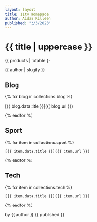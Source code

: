 ```yaml
---
layout: layout
title: 11ty Homepage
author: Aidan Killeen
published: "2/3/2023"
---
```


# {{ title | uppercase }}

{{ products | totable }}







{{ author | slugify }}



## Blog

{% for blog in collections.blog %}

[{{ blog.data.title }}]({{ blog.url }})

{% endfor %}

## Sport
{% for item in collections.sport %}

    [{{ item.data.title }}]({{ item.url }})

{% endfor %}

## Tech
{% for item in collections.tech %}

    [{{ item.data.title }}]({{ item.url }})
    
{% endfor %}


by {{ author }}
{{ published }}



